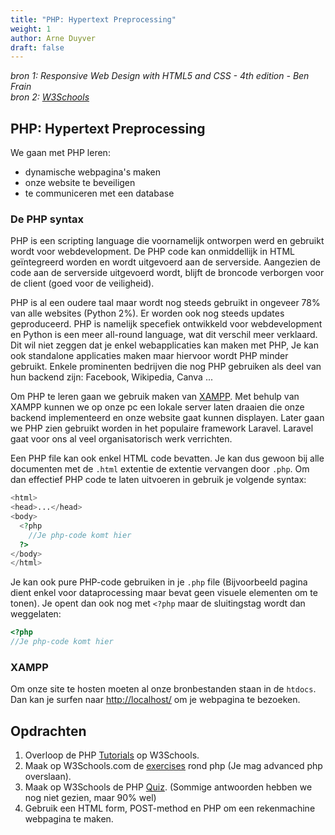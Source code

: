 ```yaml
---
title: "PHP: Hypertext Preprocessing"
weight: 1
author: Arne Duyver
draft: false
---
```


_bron 1: Responsive Web Design with HTML5 and CSS - 4th edition - Ben Frain_</br>
_bron 2: [W3Schools](https://www.w3schools.com/php/default.asp)_


## PHP: Hypertext Preprocessing

We gaan met PHP leren:
- dynamische webpagina's maken
- onze website te beveiligen
- te communiceren met een database

### De PHP syntax
PHP is een scripting language die voornamelijk ontworpen werd en gebruikt wordt voor webdevelopment. De PHP code kan onmiddellijk in HTML geïntegreerd worden en wordt uitgevoerd aan de serverside. Aangezien de code aan de serverside uitgevoerd wordt, blijft de broncode verborgen voor de client (goed voor de veiligheid).

PHP is al een oudere taal maar wordt nog steeds gebruikt in ongeveer 78% van alle websites (Python 2%). Er worden ook nog steeds updates geproduceerd. PHP is namelijk specefiek ontwikkeld voor webdevelopment en Python is een meer all-round language, wat dit verschil meer verklaard. Dit wil niet zeggen dat je enkel webapplicaties kan maken met PHP, Je kan ook standalone applicaties maken maar hiervoor wordt PHP minder gebruikt. Enkele prominenten bedrijven die nog PHP gebruiken als deel van hun backend zijn: Facebook, Wikipedia, Canva ...

Om PHP te leren gaan we gebruik maken van [XAMPP](https://www.apachefriends.org/). Met behulp van XAMPP kunnen we op onze pc een lokale server laten draaien die onze backend implementeerd en onze website gaat kunnen displayen. Later gaan we PHP zien gebruikt worden in het populaire framework Laravel. Laravel gaat voor ons al veel organisatorisch werk verrichten.

Een PHP file kan ook enkel HTML code bevatten. Je kan dus gewoon bij alle documenten met de `.html` extentie de extentie vervangen door `.php`. Om dan effectief PHP code te laten uitvoeren in gebruik je volgende syntax: 
```php
<html>
<head>...</head>
<body>
  <?php
    //Je php-code komt hier
  ?>
</body>
</html>
```

Je kan ook pure PHP-code gebruiken in je `.php` file (Bijvoorbeeld pagina dient enkel voor dataprocessing maar bevat geen visuele elementen om te tonen). Je opent dan ook nog met `<?php` maar de sluitingstag wordt dan weggelaten:

```php
<?php
//Je php-code komt hier
```

### XAMPP
Om onze site te hosten moeten al onze bronbestanden staan in de `htdocs`. Dan kan je surfen naar [http://localhost/](http://localhost/) om je webpagina te bezoeken.

## Opdrachten
1. Overloop de PHP [Tutorials](https://www.w3schools.com/php/default.asp) op W3Schools. 
2. Maak op W3Schools.com de [exercises](https://www.w3schools.com/php/php_exercises.asp) rond php (Je mag advanced php overslaan).
3. Maak op W3Schools de PHP [Quiz](https://www.w3schools.com/php/php_quiz.asp). (Sommige antwoorden hebben we nog niet gezien, maar 90% wel)
4. Gebruik een HTML form, POST-method en PHP om een rekenmachine webpagina te maken.